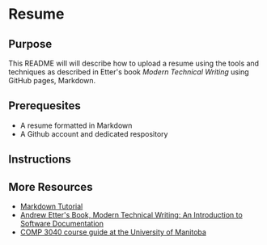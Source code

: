 # Resume

## Purpose
This README will will describe how to upload a resume using the tools and techniques as described in Etter's book *Modern Technical Writing* using GitHub pages, Markdown.

## Prerequesites

* A resume formatted in Markdown
* A Github account and dedicated respository

## Instructions


## More Resources

* [Markdown Tutorial](https://www.markdowntutorial.com/)
* [Andrew Etter's Book, Modern Technical Writing: An Introduction to Software Documentation](https://www.amazon.ca/Modern-Technical-Writing-Introduction-Documentation-ebook/dp/B01A2QL9SS)
* [COMP 3040 course guide at the University of Manitoba](https://aurora.umanitoba.ca/banprod/bwckctlg.p_disp_course_detail?cat_term_in=202210&subj_code_in=COMP&crse_numb_in=3040) 